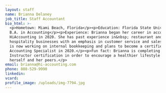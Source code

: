 ```yaml
---
layout: staff
name: Brianna Delaney
job_title: Staff Accountant
bio_html: >-
  <p>Hometown: Miami Beach, Florida</p><p>Education: Florida State University,
  B.A. in Accounting</p><p>Experience: Brianna began her career in accounting at
  HiAccounting in 2020. She has past experience in&nbsp; restaurant and
  hospitality businesses with an emphasis in customer service and sales. Brianna
  is now working on internal bookkeeping and plans to become a certified Intacct
  Accounting Specialist in 2020.</p><p>Fun fact: Brianna is completing her Yoga
  Instructor certification in order to encourage a healthier lifestyle for
  herself and her peers.</p>
email: brianna@hi-accounting.com
phone: 808-529-9990
linkedin:
vcard:
profile_image: /uploads/img-7794.jpg
---
```


